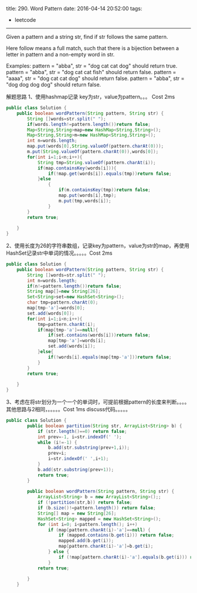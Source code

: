 title: 290. Word Pattern
date: 2016-04-14 20:52:00
tags:
- leetcode
---
Given a pattern and a string str, find if str follows the same pattern.

Here follow means a full match, such that there is a bijection between a letter in pattern and a non-empty word in str.

Examples:
pattern = "abba", str = "dog cat cat dog" should return true.
pattern = "abba", str = "dog cat cat fish" should return false.
pattern = "aaaa", str = "dog cat cat dog" should return false.
pattern = "abba", str = "dog dog dog dog" should return false.

解题思路
1、使用hashmap记录 key为str，value为pattern。。。 Cost 2ms

```java
public class Solution {
    public boolean wordPattern(String pattern, String str) {
        String []words=str.split(" ");
        if(words.length!=pattern.length())return false;
        Map<String,String>map=new HashMap<String,String>();
        Map<String,String>m=new HashMap<String,String>();
        int n=words.length;
        map.put(words[0],String.valueOf(pattern.charAt(0)));
        m.put(String.valueOf(pattern.charAt(0)),words[0]);
        for(int i=1;i<n;i++){
            String tmp=String.valueOf(pattern.charAt(i));
            if(map.containsKey(words[i])){
                if(!map.get(words[i]).equals(tmp))return false;
            }else
                {
                    if(m.containsKey(tmp))return false;
                    map.put(words[i],tmp);
                    m.put(tmp,words[i]);
                }
        }
        return true;
         
    }
}
```



2、使用长度为26的字符串数组，记录key为pattern，value为str的map，再使用HashSet记录str中单词的情况。。。。。Cost 2ms

```java
public class Solution {
    public boolean wordPattern(String pattern, String str) {
        String []words=str.split(" ");
        int n=words.length;
        if(n!=pattern.length())return false;
        String map[]=new String[26];
        Set<String>set=new HashSet<String>();
        char tmp=pattern.charAt(0);
        map[tmp-'a']=words[0];
        set.add(words[0]);
        for(int i=1;i<n;i++){
            tmp=pattern.charAt(i);
            if(map[tmp-'a']==null){
                if(set.contains(words[i]))return false;
                map[tmp-'a']=words[i];
                set.add(words[i]);
            }else{
                if(!words[i].equals(map[tmp-'a']))return false;
            }
        }
        return true;
         
    }
}
```



3、考虑在将str划分为一个一个的单词时，可提前根据pattern的长度来判断。。。。其他思路与2相同，。。。。。Cost 1ms
discuss代码。。。。。

```java
public class Solution {
        public boolean partition(String str, ArrayList<String> b) {
            if (str.length()==0) return false;
            int prev=-1, i=str.indexOf(' ');
            while (i!=-1) {
                b.add(str.substring(prev+1,i));
                prev=i;
                i=str.indexOf(' ',i+1);
            }
            b.add(str.substring(prev+1));
            return true;
        }
 
        public boolean wordPattern(String pattern, String str) {
            ArrayList<String> b = new ArrayList<String>();;
            if (!partition(str,b)) return false;
            if (b.size()!=pattern.length()) return false;
            String[] map = new String[26];
            HashSet<String> mapped = new HashSet<String>();
            for (int i=0; i<pattern.length(); i++)
                if (map[pattern.charAt(i)-'a']==null) {
                    if (mapped.contains(b.get(i))) return false;
                    mapped.add(b.get(i));
                    map[pattern.charAt(i)-'a']=b.get(i);
                } else {
                    if (!map[pattern.charAt(i)-'a'].equals(b.get(i))) return false;
                }
            return true;
 
        }
    }

```
